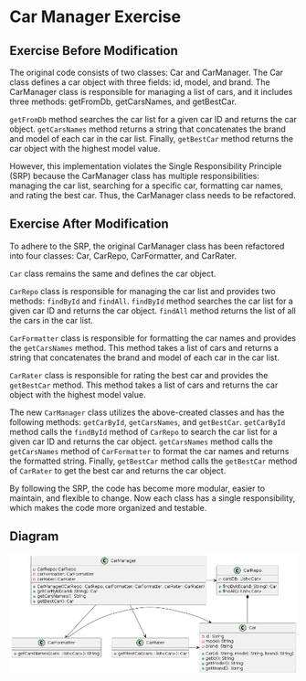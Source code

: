 # Car Manager Exercise

## Exercise Before Modification
The original code consists of two classes: Car and CarManager. The Car class defines a car object with three fields: id, model, and brand. The CarManager class is responsible for managing a list of cars, and it includes three methods: getFromDb, getCarsNames, and getBestCar.

`getFromDb` method searches the car list for a given car ID and returns the car object. `getCarsNames` method returns a string that concatenates the brand and model of each car in the car list. Finally, `getBestCar` method returns the car object with the highest model value.

However, this implementation violates the Single Responsibility Principle (SRP) because the CarManager class has multiple responsibilities: managing the car list, searching for a specific car, formatting car names, and rating the best car. Thus, the CarManager class needs to be refactored.

## Exercise After Modification
To adhere to the SRP, the original CarManager class has been refactored into four classes: Car, CarRepo, CarFormatter, and CarRater.

`Car` class remains the same and defines the car object.

`CarRepo` class is responsible for managing the car list and provides two methods: `findById` and `findAll`. `findById` method searches the car list for a given car ID and returns the car object. `findAll` method returns the list of all the cars in the car list.

`CarFormatter` class is responsible for formatting the car names and provides the `getCarsNames` method. This method takes a list of cars and returns a string that concatenates the brand and model of each car in the car list.

`CarRater` class is responsible for rating the best car and provides the `getBestCar` method. This method takes a list of cars and returns the car object with the highest model value.

The new `CarManager` class utilizes the above-created classes and has the following methods: `getCarById`, `getCarsNames`, and `getBestCar`. `getCarById` method calls the `findById` method of `CarRepo` to search the car list for a given car ID and returns the car object. `getCarsNames` method calls the `getCarsNames` method of `CarFormatter` to format the car names and returns the formatted string. Finally, `getBestCar` method calls the `getBestCar` method of `CarRater` to get the best car and returns the car object.

By following the SRP, the code has become more modular, easier to maintain, and flexible to change. Now each class has a single responsibility, which makes the code more organized and testable.

## Diagram

![UML DIAGRAM](./srp/exercise_refactored/exercise_refactored.png)
